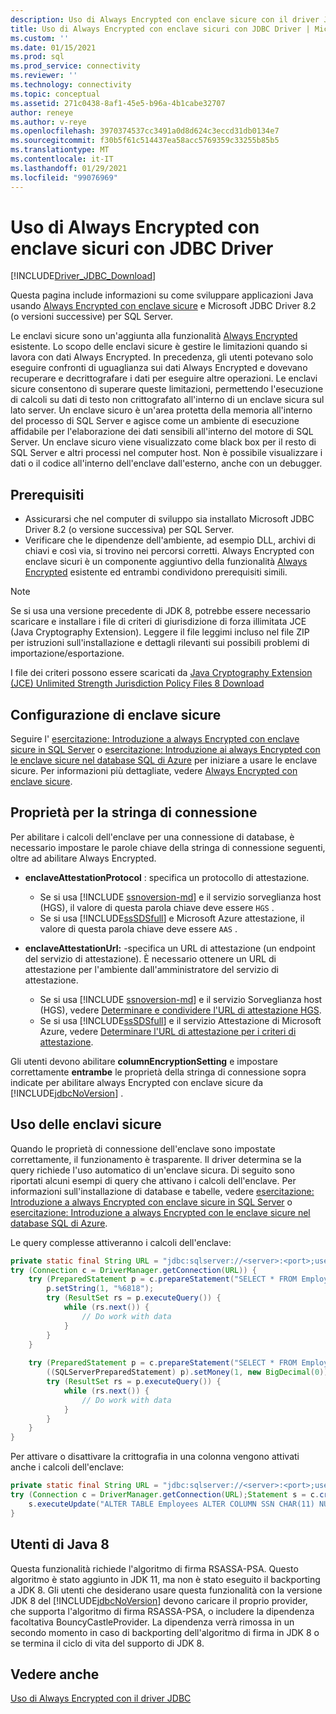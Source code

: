```yaml
---
description: Uso di Always Encrypted con enclave sicure con il driver JDBC
title: Uso di Always Encrypted con enclave sicuri con JDBC Driver | Microsoft Docs
ms.custom: ''
ms.date: 01/15/2021
ms.prod: sql
ms.prod_service: connectivity
ms.reviewer: ''
ms.technology: connectivity
ms.topic: conceptual
ms.assetid: 271c0438-8af1-45e5-b96a-4b1cabe32707
author: reneye
ms.author: v-reye
ms.openlocfilehash: 3970374537cc3491a0d8d624c3eccd31db0134e7
ms.sourcegitcommit: f30b5f61c514437ea58acc5769359c33255b85b5
ms.translationtype: MT
ms.contentlocale: it-IT
ms.lasthandoff: 01/29/2021
ms.locfileid: "99076969"
---
```

# <a name="using-always-encrypted-with-secure-enclaves-with-the-jdbc-driver"></a>Uso di Always Encrypted con enclave sicuri con JDBC Driver
[!INCLUDE[Driver_JDBC_Download](../../includes/driver_jdbc_download.md)]

Questa pagina include informazioni su come sviluppare applicazioni Java usando [Always Encrypted con enclave sicure](../../relational-databases/security/encryption/always-encrypted-enclaves.md) e Microsoft JDBC Driver 8.2 (o versioni successive) per SQL Server.

Le enclavi sicure sono un'aggiunta alla funzionalità [Always Encrypted](../../relational-databases/security/encryption/always-encrypted-database-engine.md) esistente. Lo scopo delle enclavi sicure è gestire le limitazioni quando si lavora con dati Always Encrypted. In precedenza, gli utenti potevano solo eseguire confronti di uguaglianza sui dati Always Encrypted e dovevano recuperare e decrittografare i dati per eseguire altre operazioni. Le enclavi sicure consentono di superare queste limitazioni, permettendo l'esecuzione di calcoli su dati di testo non crittografato all'interno di un enclave sicura sul lato server. Un enclave sicuro è un'area protetta della memoria all'interno del processo di SQL Server e agisce come un ambiente di esecuzione affidabile per l'elaborazione dei dati sensibili all'interno del motore di SQL Server. Un enclave sicuro viene visualizzato come black box per il resto di SQL Server e altri processi nel computer host. Non è possibile visualizzare i dati o il codice all'interno dell'enclave dall'esterno, anche con un debugger.

## <a name="prerequisites"></a>Prerequisiti
- Assicurarsi che nel computer di sviluppo sia installato Microsoft JDBC Driver 8.2 (o versione successiva) per SQL Server.
- Verificare che le dipendenze dell'ambiente, ad esempio DLL, archivi di chiavi e così via, si trovino nei percorsi corretti. Always Encrypted con enclave sicuri è un componente aggiuntivo della funzionalità [Always Encrypted](../../connect/jdbc/using-always-encrypted-with-the-jdbc-driver.md) esistente ed entrambi condividono prerequisiti simili.

> [!Note]
> Se si usa una versione precedente di JDK 8, potrebbe essere necessario scaricare e installare i file di criteri di giurisdizione di forza illimitata JCE (Java Cryptography Extension). Leggere il file leggimi incluso nel file ZIP per istruzioni sull'installazione e dettagli rilevanti sui possibili problemi di importazione/esportazione.  
>
> I file dei criteri possono essere scaricati da [Java Cryptography Extension (JCE) Unlimited Strength Jurisdiction Policy Files 8 Download](https://www.oracle.com/technetwork/java/javase/downloads/jce8-download-2133166.html)

## <a name="setting-up-secure-enclaves"></a>Configurazione di enclave sicure
Seguire l' [esercitazione: Introduzione a always Encrypted con enclave sicure in SQL Server](../../relational-databases/security/tutorial-getting-started-with-always-encrypted-enclaves.md) o [esercitazione: Introduzione ai always Encrypted con le enclave sicure nel database SQL di Azure](/azure/azure-sql/database/always-encrypted-enclaves-getting-started) per iniziare a usare le enclave sicure. Per informazioni più dettagliate, vedere [Always Encrypted con enclave sicure](../../relational-databases/security/encryption/always-encrypted-enclaves.md).

## <a name="connection-string-properties"></a>Proprietà per la stringa di connessione

Per abilitare i calcoli dell'enclave per una connessione di database, è necessario impostare le parole chiave della stringa di connessione seguenti, oltre ad abilitare Always Encrypted.

- **enclaveAttestationProtocol** : specifica un protocollo di attestazione. 
  - Se si usa [!INCLUDE [ssnoversion-md](../../includes/ssnoversion-md.md)] e il servizio sorveglianza host (HGS), il valore di questa parola chiave deve essere `HGS` .
  - Se si usa [!INCLUDE[ssSDSfull](../../includes/sssdsfull-md.md)] e Microsoft Azure attestazione, il valore di questa parola chiave deve essere `AAS` .

- **enclaveAttestationUrl:** -specifica un URL di attestazione (un endpoint del servizio di attestazione). È necessario ottenere un URL di attestazione per l'ambiente dall'amministratore del servizio di attestazione.
  - Se si usa [!INCLUDE [ssnoversion-md](../../includes/ssnoversion-md.md)] e il servizio Sorveglianza host (HGS), vedere [Determinare e condividere l'URL di attestazione HGS](../../relational-databases/security/encryption/always-encrypted-enclaves-host-guardian-service-deploy.md#step-6-determine-and-share-the-hgs-attestation-url).
  - Se si usa [!INCLUDE[ssSDSfull](../../includes/sssdsfull-md.md)] e il servizio Attestazione di Microsoft Azure, vedere [Determinare l'URL di attestazione per i criteri di attestazione](/sql/relational-databases/security/encryption/always-encrypted-enclaves?view=sql-server-ver15#secure-enclave-attestation).

Gli utenti devono abilitare **columnEncryptionSetting** e impostare correttamente **entrambe** le proprietà della stringa di connessione sopra indicate per abilitare always Encrypted con enclave sicure da [!INCLUDE[jdbcNoVersion](../../includes/jdbcnoversion_md.md)] .

## <a name="working-with-secure-enclaves"></a>Uso delle enclavi sicure
Quando le proprietà di connessione dell'enclave sono impostate correttamente, il funzionamento è trasparente. Il driver determina se la query richiede l'uso automatico di un'enclave sicura. Di seguito sono riportati alcuni esempi di query che attivano i calcoli dell'enclave. Per informazioni sull'installazione di database e tabelle, vedere [esercitazione: Introduzione a always Encrypted con enclave sicure in SQL Server](../../relational-databases/security/tutorial-getting-started-with-always-encrypted-enclaves.md) o [esercitazione: Introduzione a always Encrypted con le enclave sicure nel database SQL di Azure](/azure/azure-sql/database/always-encrypted-enclaves-getting-started).


Le query complesse attiveranno i calcoli dell'enclave:
```java
private static final String URL = "jdbc:sqlserver://<server>:<port>;user=<username>;password=<password>;databaseName=ContosoHR;columnEncryptionSetting=enabled;enclaveAttestationUrl=<attestation-url>;enclaveAttestationProtocol=<attestation-protocol>;";
try (Connection c = DriverManager.getConnection(URL)) {
    try (PreparedStatement p = c.prepareStatement("SELECT * FROM Employees WHERE SSN LIKE ?")) {
        p.setString(1, "%6818");
        try (ResultSet rs = p.executeQuery()) {
            while (rs.next()) {
                // Do work with data
            }
        }
    }
    
    try (PreparedStatement p = c.prepareStatement("SELECT * FROM Employees WHERE SALARY > ?")) {
        ((SQLServerPreparedStatement) p).setMoney(1, new BigDecimal(0));
        try (ResultSet rs = p.executeQuery()) {
            while (rs.next()) {
                // Do work with data
            }
        }
    }
}
```

Per attivare o disattivare la crittografia in una colonna vengono attivati anche i calcoli dell'enclave:
```java
private static final String URL = "jdbc:sqlserver://<server>:<port>;user=<username>;password=<password>;databaseName=ContosoHR;columnEncryptionSetting=enabled;enclaveAttestationUrl=<attestation-url>;enclaveAttestationProtocol=<attestation-protocol>;";
try (Connection c = DriverManager.getConnection(URL);Statement s = c.createStatement()) {
    s.executeUpdate("ALTER TABLE Employees ALTER COLUMN SSN CHAR(11) NULL WITH (ONLINE = ON)");
}
```

## <a name="java-8-users"></a>Utenti di Java 8
Questa funzionalità richiede l'algoritmo di firma RSASSA-PSA. Questo algoritmo è stato aggiunto in JDK 11, ma non è stato eseguito il backporting a JDK 8. Gli utenti che desiderano usare questa funzionalità con la versione JDK 8 del [!INCLUDE[jdbcNoVersion](../../includes/jdbcnoversion_md.md)] devono caricare il proprio provider, che supporta l'algoritmo di firma RSASSA-PSA, o includere la dipendenza facoltativa BouncyCastleProvider. La dipendenza verrà rimossa in un secondo momento in caso di backporting dell'algoritmo di firma in JDK 8 o se termina il ciclo di vita del supporto di JDK 8.

## <a name="see-also"></a>Vedere anche
[Uso di Always Encrypted con il driver JDBC](../../connect/jdbc/using-always-encrypted-with-the-jdbc-driver.md)  
